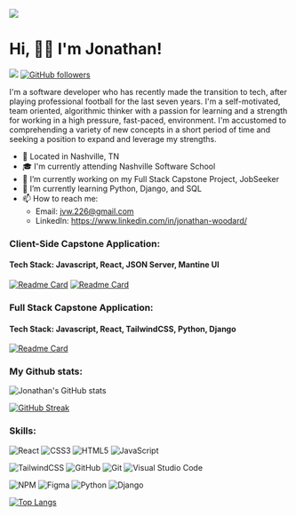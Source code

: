 ![](https://github.com/jvw3/jvw3/blob/main/Astroid%20Game%20Gif%20(2).gif)


<h1>Hi, 👋🏾 I'm Jonathan!</h1>

![](https://komarev.com/ghpvc/?username=jvw3)
[![GitHub followers](https://img.shields.io/github/followers/jvw3.svg?style=social&label=Follow&maxAge=2592000)](https://github.com/jvw3?tab=followers)

I'm a software developer who has recently made the transition to tech, after playing professional football for the last seven years. I'm a self-motivated, team oriented, algorithmic thinker with a passion for learning and a strength for working in a high pressure, fast-paced, environment. I'm accustomed to comprehending a variety of new concepts in a short period of time and seeking a position to expand and leverage my strengths.

- 📍 Located in Nashville, TN
- 🎓 I'm currently attending Nashville Software School
- 🔭 I’m currently working on my Full Stack Capstone Project, JobSeeker
- 🌱 I’m currently learning Python, Django, and SQL
- 📫 How to reach me: 
  - Email: jvw.226@gmail.com
  - LinkedIn: https://www.linkedin.com/in/jonathan-woodard/

<h3>Client-Side Capstone Application:</h3>
<h4> Tech Stack: Javascript, React, JSON Server, Mantine UI </h4>

[![Readme Card](https://github-readme-stats-git-masterrstaa-rickstaa.vercel.app/api/pin/?username=jvw3&repo=travel-buddy-capstone&theme=github_dark)](https://github.com/jvw3/travel-buddy-capstone)
[![Readme Card](https://github-readme-stats-git-masterrstaa-rickstaa.vercel.app/api/pin/?username=jvw3&repo=travel-buddy-api&theme=github_dark)](https://github.com/jvw3/travel-buddy-api)

<h3>Full Stack Capstone Application:</h3>
<h4> Tech Stack: Javascript, React, TailwindCSS, Python, Django </h4>

[![Readme Card](https://github-readme-stats-git-masterrstaa-rickstaa.vercel.app/api/pin/?username=jvw3&repo=Job-Seeker-Client&theme=github_dark)](https://github.com/jvw3/Job-Seeker-Client)

<h3>My Github stats:</h3>



![Jonathan's GitHub stats](https://github-readme-stats-git-masterrstaa-rickstaa.vercel.app/api?username=jvw3&show_icons=true&theme=github_dark)

[![GitHub Streak](https://streak-stats.demolab.com/?user=jvw3&theme=github-dark-blue)](https://git.io/streak-stats)




<h3>Skills:</h3>


![React](https://img.shields.io/badge/react-%2320232a.svg?style=for-the-badge&logo=react&logoColor=%2361DAFB)
![CSS3](https://img.shields.io/badge/css3-%231572B6.svg?style=for-the-badge&logo=css3&logoColor=white)
![HTML5](https://img.shields.io/badge/html5-%23E34F26.svg?style=for-the-badge&logo=html5&logoColor=white)
![JavaScript](https://img.shields.io/badge/javascript-%23323330.svg?style=for-the-badge&logo=javascript&logoColor=%23F7DF1E)

![TailwindCSS](https://img.shields.io/badge/tailwindcss-%2338B2AC.svg?style=for-the-badge&logo=tailwind-css&logoColor=white)
![GitHub](https://img.shields.io/badge/github-%23121011.svg?style=for-the-badge&logo=github&logoColor=white)
![Git](https://img.shields.io/badge/git-%23F05033.svg?style=for-the-badge&logo=git&logoColor=white)
![Visual Studio Code](https://img.shields.io/badge/Visual%20Studio%20Code-0078d7.svg?style=for-the-badge&logo=visual-studio-code&logoColor=white)

![NPM](https://img.shields.io/badge/NPM-%23000000.svg?style=for-the-badge&logo=npm&logoColor=white)
![Figma](https://img.shields.io/badge/figma-%23F24E1E.svg?style=for-the-badge&logo=figma&logoColor=white)
![Python](https://img.shields.io/badge/python-3670A0?style=for-the-badge&logo=python&logoColor=ffdd54)
![Django](https://img.shields.io/badge/django-%23092E20.svg?style=for-the-badge&logo=django&logoColor=white)



[![Top Langs](https://github-readme-stats-git-masterrstaa-rickstaa.vercel.app/api/top-langs/?username=jvw3&theme=github_dark)](https://github.com/anuraghazra/github-readme-stats)


